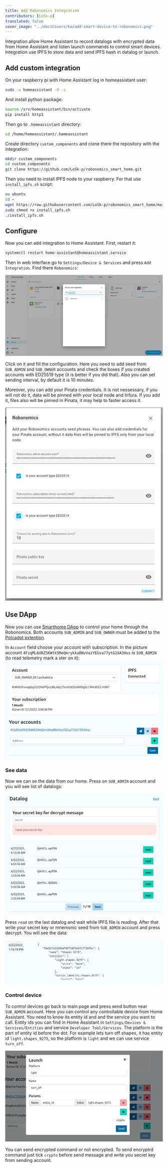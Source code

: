```yaml
---
title: Add Robonomics Integration
contributors: [LoSk-p]
translated: false
cover_image: "../docsCovers/ko/add-smart-device-to-robonomics.png"
---
```


Integration allow Home Assistant to record datalogs with encrypted data from Home Assistant and listen launch commands to control smart devices. Integration use IPFS to store data and send IPFS hash in datalog or launch.

## Add custom integration

On your raspberry pi with Home Assistant log in homeassistant user:
```bash 
sudo -u homeassistant -H -s
```
And install python package:
```bash
source /srv/homeassistant/bin/activate
pip install http3
```

Then go to `.homeassistant` directory:
```bash
cd /home/homeassistant/.homeassistant
```
Create directory `custom_components` and clone there the repository with the integration:

```bash
mkdir custom_components
cd custom_components
git clone https://github.com/LoSk-p/robonomics_smart_home.git
```

Then you need to install IPFS node to your raspberry. For that use `install_ipfs.sh` script:

```bash
su ubuntu
cd ~
wget https://raw.githubusercontent.com/LoSk-p/robonomics_smart_home/main/install_ipfs.sh
sudo chmod +x install_ipfs.sh
./install_ipfs.sh
```

## Configure

Now you can add integration to Home Assistant. First, restart it:

```bash
systemctl restart home-assistant@homeassistant.service
```
Then in web interface go to `Settings/Device & Services` and press `Add Integration`. Find there `Robonomics`:

![integration](/docs/images/home-assistant/add-integration.png)

Click on it and fill the configuration. Here you need to add seed from `SUB_ADMIN` snd `SUB_OWNER` accounts and check the boxes if you created accounts with ED25519 type (it is better if you did that). Also you can set sending interval, by default it is 10 minutes.

Moreover, you can add your Pinata credentials. It is not nessessary, if you will not do it, data will be pinned with your local node and Infura. If you add it, files also will be pinned in Pinata, it may help to faster access it.

![configuration](/docs/images/home-assistant/configuration.png)

## Use DApp

Now you can use [Smarthome DApp](https://vol4tim.github.io/account-manager/#/) to control your home through the Robonomics. Both accounts `SUB_ADMIN` and `SUB_OWNER` must be added to the [Polcadot extention](https://polkadot.js.org/extension/).

In `Account` field choose your account with subscription. In the picture account `4FzqML6URZ5KWtk5MoQmrykkaRNvVuzYEGva77ytG1XA3Hus` is `SUB_ADMIN` (to read telemetry mark a ster on it):
![dapp-start](/docs/images/home-assistant/dapp-start.png)

### See data

Now we can se the data from our home. Press on `SUB_ADMIN` account and you will see list of datalogs:

![dapp-datalog](/docs/images/home-assistant/dapp-datalog.png)

Press `read` on the last datalog and wait while IPFS file is reading. After that write your secret key or mnemonic seed from `SUB_ADMIN` account and press decrypt. You will see the data:

![dapp-data](/docs/images/home-assistant/dapp-data.png)

### Control device

To control devices go back to main page and press send button near `SUB_ADMIN` account. Here you can control any controllable device from Home Assistant. You need to know its entity id and and the service you want to call. Entity ids you can find in Home Assistant in `Settings/Devices & Services/Entities` and service `Developer Tool/Services`. The platform is the part of entity id before the dot. For example lets turn off shapes, it has entity id `light.shapes_9275`, so the platform is `light` and we can use service `turn_off`.

![dapp-command](/docs/images/home-assistant/dapp-command.png)

You can send encrypted command or not encrypted. To send encryptrd command just tick `crypto` before send message and write you secret key from sending account.